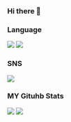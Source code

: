 ### Hi there 👋

<h3>Language</h3>
<p>
  <img src="https://img.shields.io/badge/java-007396?style=flat&logo=java&logoColor=FFCD11"/>
  <img src="https://img.shields.io/badge/python-3776AB?style=flat&logo=python&logoColor=F7DF1E"/>
</p>

<h3>SNS</h3>
<p>
  <a href="https://www.instagram.com/?hl=ko/" target="_blank"><img src="https://img.shields.io/badge/Instagram-E4405F?style=flat&logo=Instagram&logoColor=white"/></a>
</p>

<h3>MY Gituhb Stats</h3>
<p>
  <img src="https://github-readme-stats.vercel.app/api?username=RiverJu&show_icons=true&include_all_commits=true&count_private=true"/>
  <img src="https://github-readme-stats.vercel.app/api/top-langs/?username=RiverJu&layout=compact&langs_count=7"/>
  <img src="https://github-profile-trophy.vercel.app/?username=RiverJu/>
  
  
  
</p>

